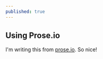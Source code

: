 ```yaml
---
published: true
---
```


## Using Prose.io

I'm writing this from [prose.io](http://prose.io). So nice!